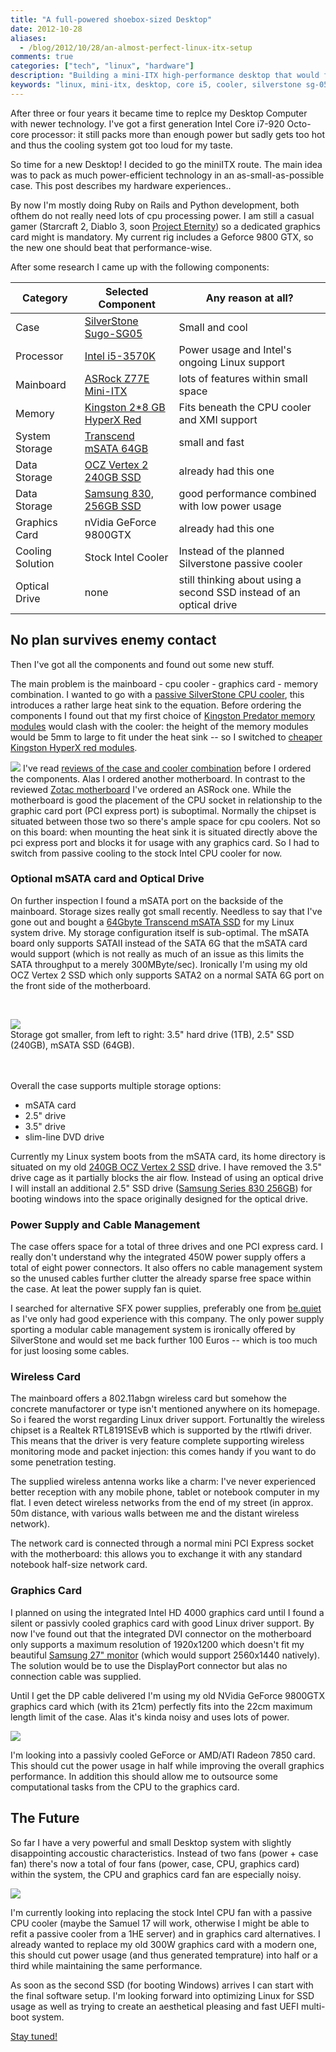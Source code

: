 ```yaml
---
title: "A full-powered shoebox-sized Desktop"
date: 2012-10-28
aliases:
  - /blog/2012/10/28/an-almost-perfect-linux-itx-setup
comments: true
categories: ["tech", "linux", "hardware"]
description: "Building a mini-ITX high-performance desktop that would fit into a shoebox"
keywords: "linux, mini-itx, desktop, core i5, cooler, silverstone sg-05, silverstone evolution, asrock z77, Intel Z77"
---
```


After three or four years  it became time to replce my Desktop Computer with newer technology. I've got a first generation Intel Core i7-920 Octo-core processor: it still packs more than enough power but sadly gets too hot and thus the cooling system got too loud for my taste.

So time for a new Desktop! I decided to go the miniITX route. The main idea was to pack as much power-efficient technology in an as-small-as-possible case. This post describes my hardware experiences..

<!-- more -->
By now I'm mostly doing Ruby on Rails and Python development, both ofthem do not really need lots of cpu processing power. I am still a casual gamer (Starcraft 2, Diablo 3, soon [Project Eternity](http://eternity.obsidian.net/)) so a dedicated graphics card might is mandatory. My current rig includes a Geforce 9800 GTX, so the new one should beat that performance-wise.

After some research I came up with the following components:

 Category | Selected Component | Any reason at all?
----- | ----- | ---
 Case | [SilverStone Sugo-SG05](http://www.amazon.com/gp/product/B008J0ZQCU/ref=as_li_tf_tl?ie=UTF8&camp=1789&creative=9325&creativeASIN=B008J0ZQCU&linkCode=as2&tag=arthho-20) | Small and cool
 Processor | [Intel i5-3570K](http://www.amazon.com/gp/product/B007SZ0E1K/ref=as_li_tf_tl?ie=UTF8&camp=1789&creative=9325&creativeASIN=B007SZ0E1K&linkCode=as2&tag=arthho-20) | Power usage and Intel's ongoing Linux support
 Mainboard | [ASRock Z77E Mini-ITX](http://www.amazon.com/gp/product/B007RS71O6/ref=as_li_tf_tl?ie=UTF8&camp=1789&creative=9325&creativeASIN=B007RS71O6&linkCode=as2&tag=arthho-20) | lots of features within small space
 Memory | [Kingston 2*8 GB HyperX Red](http://www.amazon.com/gp/product/B008XQ9PEA/ref=as_li_tf_tl?ie=UTF8&camp=1789&creative=9325&creativeASIN=B008XQ9PEA&linkCode=as2&tag=arthho-20) | Fits beneath the CPU cooler and XMI support
 System Storage | [Transcend mSATA 64GB](http://www.amazon.com/gp/product/B0089YM46C/ref=as_li_tf_tl?ie=UTF8&camp=1789&creative=9325&creativeASIN=B0089YM46C&linkCode=as2&tag=arthho-20) | small and fast
 Data Storage | [OCZ Vertex 2 240GB SSD](http://www.amazon.com/gp/product/B0085U6ZBK/ref=as_li_tf_tl?ie=UTF8&camp=1789&creative=9325&creativeASIN=B0085U6ZBK&linkCode=as2&tag=arthho-20) | already had this one
 Data Storage | [Samsung 830, 256GB SSD](http://www.amazon.com/gp/product/B0077CR66A/ref=as_li_tf_tl?ie=UTF8&camp=1789&creative=9325&creativeASIN=B0077CR66A&linkCode=as2&tag=arthho-20) | good performance combined with low power usage
 Graphics Card | nVidia GeForce 9800GTX | already had this one
 Cooling Solution | Stock Intel Cooler | Instead of the planned Silverstone passive cooler
 Optical Drive | none | still thinking about using a second SSD instead of an optical drive

## No plan survives enemy contact

Then I've got all the components and found out some new stuff.

The main problem is the mainboard - cpu cooler - graphics card - memory combination. I wanted to go with a [passive SilverStone CPU cooler](http://www.amazon.com/gp/product/B001O0DOBW/ref=as_li_tf_tl?ie=UTF8&camp=1789&creative=9325&creativeASIN=B001O0DOBW&linkCode=as2&tag=arthho-20), this introduces a rather large heat sink to the equation. Before ordering the components I found out that my first choice of [Kingston Predator memory modules](http://www.amazon.com/gp/product/B008YAI6LS/ref=as_li_tf_tl?ie=UTF8&camp=1789&creative=9325&creativeASIN=B008YAI6LS&linkCode=as2&tag=arthho-20) would clash with the cooler: the height of the memory modules would be 5mm to large to fit under the heat sink -- so I switched to [cheaper Kingston HyperX red modules](http://www.amazon.com/gp/product/B008XQ9PEA/ref=as_li_tf_tl?ie=UTF8&camp=1789&creative=9325&creativeASIN=B008XQ9PEA&linkCode=as2&tag=arthho-20).

![](/assets/itx-desktop/problem_with_cooler.jpg) I've read [reviews of the case and cooler combination](http://www.silentpcreview.com/Silverstone_SG05_SG06) before I ordered the components. Alas I ordered another motherboard. In contrast to the reviewed [Zotac motherboard](http://www.amazon.com/gp/product/B0089OJHBW/ref=as_li_tf_tl?ie=UTF8&camp=1789&creative=9325&creativeASIN=B0089OJHBW&linkCode=as2&tag=arthho-20) I've ordered an ASRock one. While the motherboard is good the placement of the CPU socket in relationship to the graphic card port (PCI express port) is suboptimal. Normally the chipset is situated between those two so there's ample space for cpu coolers. Not so on this board: when mounting the heat sink it is situated directly above the pci express port and blocks it for usage with any graphics card. So I had to switch from passive cooling to the stock Intel CPU cooler for now.

### Optional mSATA card and Optical Drive

On further inspection I found a mSATA port on the backside of the mainboard. Storage sizes really got small recently. Needless to say that I've gone out and bought a [64Gbyte Transcend mSATA SSD](http://www.amazon.com/gp/product/B0089YM46C/ref=as_li_tf_tl?ie=UTF8&camp=1789&creative=9325&creativeASIN=B0089YM46C&linkCode=as2&tag=arthho-20) for my Linux system drive.
My storage configuration itself is sub-optimal. The mSATA board only supports SATAII instead of the SATA 6G that the mSATA card would support (which is not really as much of an issue as this limits the SATA throughput to a merely 300MByte/sec). Ironically I'm using my old OCZ Vertex 2 SSD which only supports SATA2 on a normal SATA 6G port on the front side of the motherboard.

<br/>

![](/assets/itx-desktop/evolution_of_storage.jpg) <br/>Storage got smaller, from left to right: 3.5" hard drive (1TB), 2.5" SSD (240GB), mSATA SSD (64GB).<br/><br/><br/>

Overall the case supports multiple storage options:

* mSATA card
* 2.5" drive
* 3.5" drive
* slim-line DVD drive

Currently my Linux system boots from the mSATA card, its home directory is situated on my old [240GB OCZ Vertex 2 SSD](http://www.amazon.com/gp/product/B0085U6ZBK/ref=as_li_tf_tl?ie=UTF8&camp=1789&creative=9325&creativeASIN=B0085U6ZBK&linkCode=as2&tag=arthho-20) drive. I have removed the 3.5" drive cage as it partially blocks the air flow. Instead of using an optical drive I will install an additional 2.5" SSD drive ([Samsung Series 830 256GB](http://www.amazon.com/gp/product/B0077CR66A/ref=as_li_tf_tl?ie=UTF8&camp=1789&creative=9325&creativeASIN=B0077CR66A&linkCode=as2&tag=arthho-20)) for booting windows into the space originally designed for the optical drive.

### Power Supply and Cable Management

The case offers space for a total of three drives and one PCI express card. I really don't understand why the integrated 450W power supply offers a total of eight power connectors. It also offers no cable management system so the unused cables further clutter the already sparse free space within the case. At leat the power supply fan is quiet.

I searched for alternative SFX power supplies, preferably one from [be.quiet](http://www.bequiet.com") as I've only had good experience with this company. The only power supply sporting a modular cable management system is ironically offered by SilverStone and would set me back further 100 Euros -- which is too much for just loosing some cables.

### Wireless Card

The mainboard offers a 802.11abgn wireless card but somehow the concrete manufactorer or type isn't mentioned anywhere on its homepage. So i feared the worst regarding Linux driver support. Fortunaltly the wireless chipset is a Realtek RTL8191SEvB which is supported by the rtlwifi driver. This means that the driver is very feature complete supporting wireless monitoring mode and packet injection: this comes handy if you want to do some penetration testing.

The supplied wireless antenna works like a charm: I've never experienced better reception with any mobile phone, tablet or notebook computer in my flat. I even detect wireless networks from the end of my street (in approx. 50m distance, with various walls between me and the distant wireless network).

The network card is connected through a normal mini PCI Express socket with the motherboard: this allows you to exchange it with any standard notebook half-size network card.

### Graphics Card

I planned on using the integrated Intel HD 4000 graphics card until I found a silent or passivly cooled graphics card with good Linux driver support. By now I've found out that the integrated DVI connector on the motherboard only supports a maximum resolution of 1920x1200 which doesn't fit my beautiful [Samsung 27" monitor](http://www.amazon.com/gp/product/B0050X2YZQ/ref=as_li_tf_tl?ie=UTF8&camp=1789&creative=9325&creativeASIN=B0050X2YZQ&linkCode=as2&tag=arthho-20) (which would support 2560x1440 natively). The solution would be to use the DisplayPort connector but alas no connection cable was supplied.

Until I get the DP cable delivered I'm using my old NVidia GeForce 9800GTX graphics card which (with its 21cm) perfectly fits into the 22cm maximum length limit of the case. Alas it's kinda noisy and uses lots of power.

![](/assets/itx-desktop/graphics_card.jpg)

I'm looking into a passivly cooled GeForce or AMD/ATI Radeon 7850 card. This should cut the power usage in half while improving the overall graphics performance. In addition this should allow me to outsource some computational tasks from the CPU to the graphics card.

## The Future

So far I have a very powerful and small Desktop system with slightly disappointing accoustic characteristics. Instead of two fans (power + case fan) there's now a total of four fans (power, case, CPU, graphics card) within the system, the CPU and graphics card fan are especially noisy.

![](/assets/itx-desktop/under_desktop.jpg)

I'm currently looking into replacing the stock Intel CPU fan with a passive CPU cooler (maybe the Samuel 17 will work, otherwise I might be able to refit a passive cooler from a 1HE server) and in graphics card alternatives. I already wanted to replace my old 300W graphics card with a modern one, this should cut power usage (and thus generated temprature) into half or a third while maintaining the same performance.

As soon as the second SSD (for booting Windows) arrives I can start with the final software setup. I'm looking forward into optimizing Linux for SSD usage as well as trying to create an aesthetical pleasing and fast UEFI multi-boot system.

[Stay tuned!](http://snikt.net/atom.xml)
